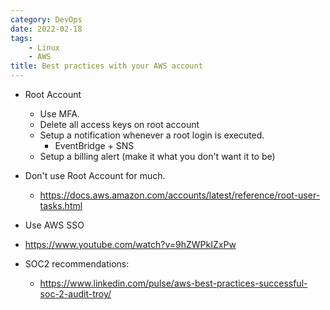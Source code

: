 ```yaml
---
category: DevOps
date: 2022-02-18
tags:
    - Linux
    - AWS
title: Best practices with your AWS account
---
```


- Root Account
  - Use MFA. 
  - Delete all access keys on root account
  - Setup a notification whenever a root login is executed.
    - EventBridge + SNS
  - Setup a billing alert (make it what you don't want it to be)

- Don't use Root Account for much.
  - https://docs.aws.amazon.com/accounts/latest/reference/root-user-tasks.html

- Use AWS SSO
- https://www.youtube.com/watch?v=9hZWPkIZxPw

- SOC2 recommendations:
  - https://www.linkedin.com/pulse/aws-best-practices-successful-soc-2-audit-troy/